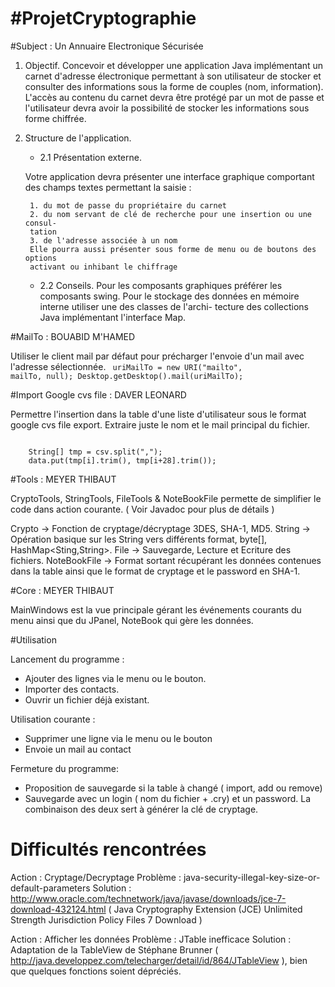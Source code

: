 #ProjetCryptographie
===================

#Subject : Un Annuaire Electronique Sécurisée

1. Objectif.
Concevoir et développer une application Java implémentant un carnet
d'adresse électronique permettant à son utilisateur de stocker et consulter
des informations sous la forme de couples (nom, information). L'accès au
contenu du carnet devra être protégé par un mot de passe et l'utilisateur
devra avoir la possibilité de stocker les informations sous forme chiffrée.
2. Structure de l'application.
	* 2.1 Présentation externe.
	
	Votre application devra présenter une interface graphique comportant des
	champs textes permettant la saisie :

		1. du mot de passe du propriétaire du carnet
		2. du nom servant de clé de recherche pour une insertion ou une consul-
		tation
		3. de l'adresse associée à un nom
		Elle pourra aussi présenter sous forme de menu ou de boutons des options
		activant ou inhibant le chiffrage
	* 2.2 Conseils.
Pour les composants graphiques préférer les composants swing. Pour le
stockage des données en mémoire interne utiliser une des classes de l'archi-
tecture des collections Java implémentant l'interface Map.

#MailTo : BOUABID M'HAMED

Utiliser le client mail par défaut pour précharger l'envoie d'un mail avec l'adresse sélectionnée.
<code>
	uriMailTo = new URI("mailto", mailTo, null);
    	Desktop.getDesktop().mail(uriMailTo);
</code>	

#Import Google cvs file : DAVER LEONARD

Permettre l'insertion dans la table d'une liste d'utilisateur sous le format google cvs file export. Extraire juste le nom et le mail principal du fichier.

<code>
	String[] tmp = csv.split(",");
	data.put(tmp[i].trim(), tmp[i+28].trim());
</code>

#Tools : MEYER THIBAUT

CryptoTools, StringTools, FileTools & NoteBookFile permette de simplifier le code dans action courante. ( Voir Javadoc pour plus de détails )

Crypto -> Fonction de cryptage/décryptage 3DES,  SHA-1, MD5.
String -> Opération basique sur les String vers différents format, byte[], HashMap<Sting,String>.
File -> Sauvegarde, Lecture et Ecriture des fichiers.
NoteBookFile -> Format sortant récupérant les données contenues dans la table ainsi que le format de cryptage et le password en SHA-1.

#Core : MEYER THIBAUT

MainWindows est la vue principale gérant les événements courants du menu ainsi que du JPanel, NoteBook qui gère les données.

#Utilisation

Lancement du programme :
* Ajouter des lignes via le menu ou le bouton.
* Importer des contacts.
* Ouvrir un fichier déjà existant. 

Utilisation courante :
* Supprimer une ligne via le menu ou le bouton
* Envoie un mail au contact 

Fermeture du programme:
* Proposition de sauvegarde si la table à changé ( import, add ou remove)
* Sauvegarde avec un login ( nom du fichier + .cry) et un password. La combinaison des deux sert à générer la clé de cryptage.

# Difficultés rencontrées

Action : Cryptage/Decryptage
Problème : java-security-illegal-key-size-or-default-parameters
Solution : http://www.oracle.com/technetwork/java/javase/downloads/jce-7-download-432124.html ( Java Cryptography Extension (JCE) Unlimited Strength Jurisdiction Policy Files 7 Download )

Action : Afficher les données
Problème : JTable inefficace
Solution : Adaptation de la TableView de Stéphane Brunner ( http://java.developpez.com/telecharger/detail/id/864/JTableView ), bien que quelques fonctions soient dépréciés.
